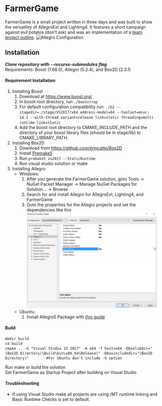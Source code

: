 # FarmerGame
FarmerGame is a small project written in three days and was built to show the versatility of AllegroExt and Lighting4. It features a short campaign against evil potatos (don't ask) and was an implementation of a [team project outline](https://github.com/Jester565/FarmerGame-JavaDocTest).
![Allegro Configuration](/rdme/farmergame.gif)

## Installation
***Clone repository with --recurse-submodules flag***  
Requirements: Boost (1.68.0), Allegro (5.2.4), and Box2D (2.3.1)

#### Requirement Installation
1. Installing Boost
    1. Download at https://www.boost.org/  
    2. In boost root directory, run ```./bootstrap```  
    3. For default configuration compatibility run: ```./b2 --stagedir=./stage/VS2017/x64 address-model=64 --toolset=msvc-14.1 --with-thread variant=release link=static threading=multi runtime-link=static```  
    4. Add the boost root directory to CMAKE_INCLUDE_PATH and the directory of your boost library files (should be in stage/lib) to CMAKE_LIBRARY_PATH.  
2. Installing Box2D
    1. Download from https://github.com/erincatto/Box2D
    2. Install [Premake5](https://premake.github.io/)
    3. Run ```premake5 vs2017 --StaticRuntime```
    4. Run visual studio solution or make
3. Installing Allegro
    * Windows:
        1. After you generate the FarmerGame solution, goto Tools -> NuGet Packet Manager -> Manage NuGet Packages for Solution... -> Browse
        2. Search for and install Allegro for AllegroExt, Lighting4, and FarmerGame
        3. Goto the properties for the Allegro projects and set the dependencies like this ![Allegro Configuration](/rdme/AllegConf.png)
    * Ubuntu:
        1. Install Allegro5 Package with [this guide](https://wiki.allegro.cc/index.php?title=Install_Allegro_from_Ubuntu_PPAs)

#### Build
```
mkdir build
cd build
cmake .. -G "Visual Studio 15 2017" -A x64 -T host=x64 -Dboxlibdir="(Box2D Directory)\Build\bin\x86_64\Release\" -Dboxincludedir="(Box2D Directory)"        #For Ubuntu don't include -G option
```
Run make or build the solution  
Set FarmerGame as Startup Project after building on Visual Studio

#### Troubleshooting
* If using Visual Studio make all projects are using /MT runtime linking and Basic Runtime Checks is set to default.
